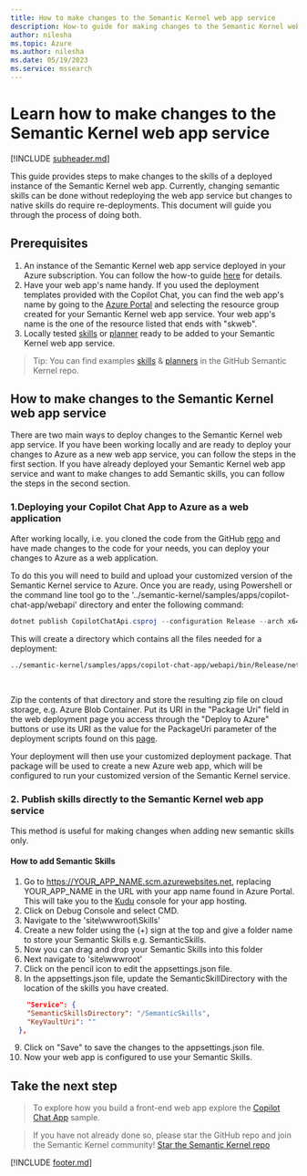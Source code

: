 ```yaml
---
title: How to make changes to the Semantic Kernel web app service
description: How-to guide for making changes to the Semantic Kernel web app service
author: nilesha
ms.topic: Azure
ms.author: nilesha
ms.date: 05/19/2023
ms.service: mssearch
---
```


# Learn how to make changes to the Semantic Kernel web app service
[!INCLUDE [subheader.md](../includes/pat_medium.md)]

This guide provides steps to make changes to the skills of a deployed instance of the Semantic Kernel web app. Currently, changing semantic skills can be done without redeploying the web app service but changes to native skills do require re-deployments. This document will guide you through the process of doing both.

## Prerequisites
1. An instance of the Semantic Kernel web app service deployed in your Azure subscription. You can follow the how-to guide [here](./deploy-to-azure.md) for details.
1. Have your web app's name handy. If you used the deployment templates provided with the Copilot Chat, you can find the web app's name by going to the [Azure Portal](https://portal.azure.com/) and selecting the resource group created for your Semantic Kernel web app service. Your web app's name is the one of the resource listed that ends with "skweb".
1. Locally tested [skills](../concepts-sk/skills.md) or [planner](../concepts-sk/planner.md) ready to be added to your Semantic Kernel web app service.

> Tip: You can find examples [skills](https://github.com/microsoft/semantic-kernel/tree/main/samples/skills) & [planners](https://github.com/microsoft/semantic-kernel/tree/main/samples/dotnet/kernel-syntax-examples) in the GitHub Semantic Kernel repo.

## How to make changes to the Semantic Kernel web app service 
There are two main ways to deploy changes to the Semantic Kernel web app service. If you have been working locally and are ready to deploy your changes to Azure as a new web app service, you can follow the steps in the first section. If you have already deployed your Semantic Kernel web app service and want to make changes to add Semantic skills, you can follow the steps in the second section. 

### 1.Deploying your Copilot Chat App to Azure as a web application 
After working locally, i.e. you cloned the code from the GitHub [repo](https://github.com/microsoft/semantic-kernel/blob/main/samples/apps/copilot-chat-app/README.md) and have made changes to the code for your needs, you can deploy your changes to Azure as a web application. 

To do this you will need to build and upload your customized version of the Semantic Kernel service to Azure. Once you are ready, using Powershell or the command line tool go to the '../semantic-kernel/samples/apps/copilot-chat-app/webapi' directory and enter the following command:

```powershell
dotnet publish CopilotChatApi.csproj --configuration Release --arch x64 --os win
```

This will create a directory which contains all the files needed for a deployment:
<Br>
```cmd
../semantic-kernel/samples/apps/copilot-chat-app/webapi/bin/Release/net6.0/win-x64/publish'
```
</br>

Zip the contents of that directory and store the resulting zip file on cloud storage, e.g. Azure Blob Container. Put its URI in the "Package Uri" field in the web deployment page you access through the "Deploy to Azure" buttons or use its URI as the value for the PackageUri parameter of the deployment scripts found on this [page](./deploy-to-azure.md).

Your deployment will then use your customized deployment package. That package will be used to create a new Azure web app, which will be configured to run your customized version of the Semantic Kernel service. 

### 2. Publish skills directly to the Semantic Kernel web app service
This method is useful for making changes when adding new semantic skills only.

#### How to add Semantic Skills
1. Go to <!-- markdown-link-check-disable -->https://YOUR_APP_NAME.scm.azurewebsites.net<!-- markdown-link-check-enable-->, replacing YOUR_APP_NAME in the URL with your app name found in Azure Portal. This will take you to the [Kudu](/azure/app-service/resources-kudu) console for your app hosting.
2. Click on Debug Console and select CMD.
3. Navigate to the 'site\wwwroot\Skills'
4. Create a new folder using the (+) sign at the top and give a folder name to store your Semantic Skills e.g. SemanticSkills.
5. Now you can drag and drop your Semantic Skills into this folder
6. Next navigate to 'site\wwwroot'
7. Click on the pencil icon to edit the appsettings.json file.
8. In the appsettings.json file, update the SemanticSkillDirectory with the location of the skills you have created. 
```json
    "Service": {
    "SemanticSkillsDirectory": "/SemanticSkills",
    "KeyVaultUri": ""
  },
```
9. Click on "Save" to save the changes to the appsettings.json file.
10. Now your web app is configured to use your Semantic Skills.

## Take the next step
>To explore how you build a front-end web app explore the [Copilot Chat App](../samples/copilotchat.md) sample.

>If you have not already done so, please star the GitHub repo and join the Semantic Kernel community! 
[Star the Semantic Kernel repo](https://aka.ms/sk/repo)

[!INCLUDE [footer.md](../includes/footer.md)]
